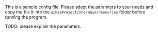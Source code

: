 This is a sample config file.
Please adapt the paramters to your needs and copy the file it into the `wikiaProject/src/main/resources` folder before running the program.

TODO: please explain the parameters.
